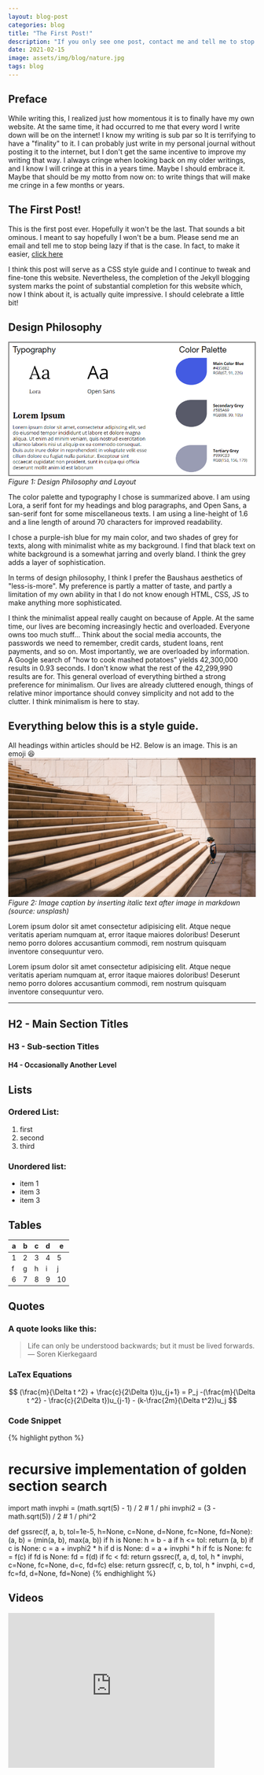 ```yaml
---
layout: blog-post
categories: blog
title: "The First Post!"
description: "If you only see one post, contact me and tell me to stop being lazy"
date: 2021-02-15
image: assets/img/blog/nature.jpg
tags: blog
---
```

## Preface

While writing this, I realized just how momentous it is to finally have my own website. At the same time, it had occurred to me that every word I write down will be on the internet! I know my writing is sub par so It is terrifying to have a "finality" to it. I can probably just write in my personal journal without posting it to the internet, but I don't get the same incentive to improve my writing that way. I always cringe when looking back on my older writings, and I know I will cringe at this in a years time. Maybe I should embrace it. Maybe that should be my motto from now on: to write things that will make me cringe in a few months or years.

## The First Post!
This is the first post ever. Hopefully it won't be the last. That sounds a bit ominous. I meant to say hopefully I won't be a bum. Please send me an email and tell me to stop being lazy if that is the case. In fact, to make it easier, [click here](mailto:temprobertdev@gmail.com?subject=stop-being-lazy...)

I think this post will serve as a CSS style guide and I continue to tweak and fine-tone this website. Nevertheless, the completion of the Jekyll blogging system marks the point of substantial completion for this website which, now I think about it, is actually quite impressive. I should celebrate a little bit!

## Design Philosophy
![coding-pic](/assets/img/blog/website-design.png)
*Figure 1: Design Philosophy and Layout*

The color palette and typography I chose is summarized above. I am using Lora, a serif font for my headings and blog paragraphs, and Open Sans, a san-serif font for some miscellaneous texts. I am using a line-height of 1.6 and a line length of around 70 characters for improved readability.

I chose a purple-ish blue for my main color, and two shades of grey for texts, along with minimalist white as my background. I find that black text on white background is a somewhat jarring and overly bland. I think the grey adds a layer of sophistication.

In terms of design philosophy, I think I prefer the Baushaus aesthetics of "less-is-more". My preference is partly a matter of taste, and partly a limitation of my own ability in that I do not know enough HTML, CSS, JS to make anything more sophisticated. 

I think the minimalist appeal really caught on because of Apple. At the same time, our lives are becoming increasingly hectic and overloaded. Everyone owns too much stuff... Think about the social media accounts, the passwords we need to remember, credit cards, student loans, rent payments, and so on. Most importantly, we are overloaded by information. A Google search of "how to cook mashed potatoes" yields 42,300,000 results in 0.93 seconds. I don't know what the rest of the 42,299,990 results are for. This general overload of everything birthed a strong preference for minimalism. Our lives are already cluttered enough, things of relative minor importance should convey simplicity and not add to the clutter. I think minimalism is here to stay.


## Everything below this is a style guide.

All headings within articles should be H2. Below is an image. This is an emoji :satisfied:
![](/assets/img/blog/nature.jpg)
*Figure 2: Image caption by inserting italic text after image in markdown (source: unsplash)*

Lorem ipsum dolor sit amet consectetur adipisicing elit. Atque neque veritatis aperiam numquam at, error itaque maiores doloribus! Deserunt nemo porro dolores accusantium commodi, rem nostrum quisquam inventore consequuntur vero.

Lorem ipsum dolor sit amet consectetur adipisicing elit. Atque neque veritatis aperiam numquam at, error itaque maiores doloribus! Deserunt nemo porro dolores accusantium commodi, rem nostrum quisquam inventore consequuntur vero.


***
## H2 - Main Section Titles
### H3 - Sub-section Titles
#### H4 - Occasionally Another Level


## Lists
### Ordered List:

1. first
2. second
3. third

### Unordered list:

* item 1
* item 3
* item 3


## Tables

| a | b | c | d | e  |
|---|---|---|---|----|
| 1 | 2 | 3 | 4 | 5  |
| f | g | h | i | j  |
| 6 | 7 | 8 | 9 | 10 |


## Quotes

### A quote looks like this:
> Life can only be understood backwards; but it must be lived forwards. — Soren Kierkegaard

### LaTex Equations

$$
(\frac{m}{\Delta t ^2}  + \frac{c}{2\Delta t})u_{j+1} = P_j -(\frac{m}{\Delta t ^2}  - \frac{c}{2\Delta t})u_{j-1} - (k-\frac{2m}{\Delta t^2})u_j
$$

### Code Snippet

{% highlight python %}
  # recursive implementation of golden section search
  import math
  invphi = (math.sqrt(5) - 1) / 2  # 1 / phi
  invphi2 = (3 - math.sqrt(5)) / 2  # 1 / phi^2

  def gssrec(f, a, b, tol=1e-5, h=None, c=None, d=None, fc=None, fd=None):
      (a, b) = (min(a, b), max(a, b))
      if h is None: h = b - a
      if h <= tol: return (a, b)
      if c is None: c = a + invphi2 * h
      if d is None: d = a + invphi * h
      if fc is None: fc = f(c)
      if fd is None: fd = f(d)
      if fc < fd:
          return gssrec(f, a, d, tol, h * invphi, c=None, fc=None, d=c, fd=fc)
      else:
          return gssrec(f, c, b, tol, h * invphi, c=d, fc=fd, d=None, fd=None)
{% endhighlight %}


## Videos

<div class="video-container">
<iframe width="420" height="315" src="https://www.youtube.com/embed/lM02vNMRRB0" frameborder="0" allow="accelerometer; autoplay; clipboard-write; encrypted-media; gyroscope; picture-in-picture" allowfullscreen></iframe>
</div>
